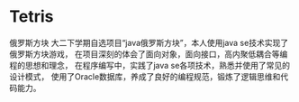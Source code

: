 # Tetris
俄罗斯方块
大二下学期自选项目“java俄罗斯方块”，本人使用java se技术实现了俄罗斯方块游戏，
在项目深刻的体会了面向对象，面向接口，高内聚低耦合等编程的思想和理念，
在程序编写中，实践了java se各项技术，熟悉并使用了常见的设计模式，
使用了Oracle数据库，养成了良好的编程规范，锻炼了逻辑思维和代码能力。
